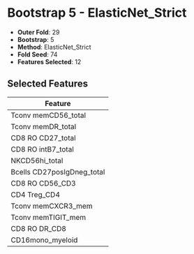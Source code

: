 # Bootstrap 5 - ElasticNet_Strict

- **Outer Fold**: 29
- **Bootstrap**: 5
- **Method**: ElasticNet_Strict
- **Fold Seed**: 74
- **Features Selected**: 12

## Selected Features

| Feature |
|---------|
| Tconv memCD56_total |
| Tconv memDR_total |
| CD8 RO CD27_total |
| CD8 RO intB7_total |
| NKCD56hi_total |
| Bcells CD27posIgDneg_total |
| CD8 RO CD56_CD3 |
| CD4 Treg_CD4 |
| Tconv memCXCR3_mem |
| Tconv memTIGIT_mem |
| CD8 RO DR_CD8 |
| CD16mono_myeloid |
